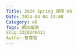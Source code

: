 ```yaml
---
Title: 2024 Spring 課程 W8
Date: 2024-04-04 15:00
Category: w8
Tags: 網誌編寫
Slug:3320240411
Author:曾韋智
---
```




<!-- PELICAN_END_SUMMARY -->

#


